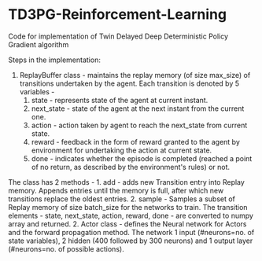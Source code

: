 # TD3PG-Reinforcement-Learning
Code for implementation of Twin Delayed Deep Deterministic Policy Gradient algorithm

Steps in the implementation:
1. ReplayBuffer class - maintains the replay memory (of size max_size) of transitions undertaken by the agent. Each transition is denoted by 5 variables -
      1. state - represents state of the agent at current instant.
      2. next_state - state of the agent at the next instant from the current one.
      3. action - action taken by agent to reach the next_state from current state.
      4. reward - feedback in the form of reward granted to the agent by environment for undertaking the action at current state.
      5. done - indicates whether the episode is completed (reached a point of no return, as described by the environment's rules) or not.
  
  
  
  The class has 2 methods -
      1. add - adds new Transition entry into Replay memory. Appends entries until the memory is full, after which new transitions replace the oldest entries.
      2. sample - Samples a subset of Replay memory of size batch_size for the networks to train. The transition elements - state, next_state, action, reward, done - are converted to numpy array and returned.
2. Actor class - defines the Neural network for Actors and the forward propagation method. The network 1 input (#neurons=no. of state variables), 2 hidden (400 followed by 300 neurons) and 1 output layer (#neurons=no. of possible actions).

